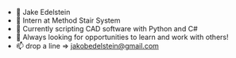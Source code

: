 - 👋 Jake Edelstein
- 👀 Intern at Method Stair System
- 🌱 Currently scripting CAD software with Python and C#
- 💞️ Always looking for opportunities to learn and work with others!
- 📫 drop a line => jakobedelstein@gmail.com
